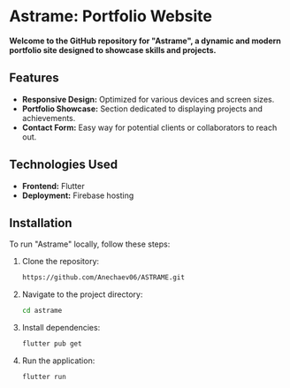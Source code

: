 # Astrame: Portfolio Website

**Welcome to the GitHub repository for "Astrame", a dynamic and modern portfolio site designed to showcase skills and projects.**

## Features

- **Responsive Design:** Optimized for various devices and screen sizes.
- **Portfolio Showcase:** Section dedicated to displaying projects and achievements.
- **Contact Form:** Easy way for potential clients or collaborators to reach out.

## Technologies Used

- **Frontend:** Flutter
- **Deployment:** Firebase hosting
 
## Installation

To run "Astrame" locally, follow these steps:

1. Clone the repository:
   ```bash
   https://github.com/Anechaev06/ASTRAME.git
2. Navigate to the project directory:
   ```bash
   cd astrame
3. Install dependencies:
   ```bash
   flutter pub get
4. Run the application:
   ```bash
   flutter run
